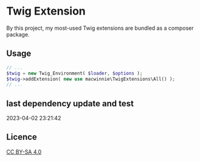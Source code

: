 # Twig Extension

By this project, my most-used Twig extensions are bundled as a composer package.

## Usage

```php
// ...
$twig = new Twig_Environment( $loader, $options );
$twig->addExtension( new use macwinnie\TwigExtensions\All() );
// ...
```

## last dependency update and test

2023-04-02 23:21:42

## Licence

[CC BY-SA 4.0](https://creativecommons.org/licenses/by-sa/4.0/deed.en)
